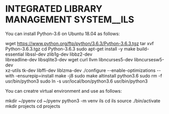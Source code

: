 # INTEGRATED LIBRARY MANAGEMENT SYSTEM__ILS

You can install Python-3.6 on Ubuntu 18.04 as follows:

wget https://www.python.org/ftp/python/3.6.3/Python-3.6.3.tgz
tar xvf Python-3.6.3.tgz
cd Python-3.6.3
sudo apt-get install -y make build-essential libssl-dev zlib1g-dev libbz2-dev \
libreadline-dev libsqlite3-dev wget curl llvm libncurses5-dev libncursesw5-dev \
xz-utils tk-dev libffi-dev liblzma-dev
./configure --enable-optimizations --with -ensurepip=install
make -j8
sudo make altinstall
python3.6
sudo rm -f usr/bin/python3
sudo ln -s usr/local/bon/python3.6 usr/bin/python3

You can creatre virtual environment and use as follows:

mkdir ~/pyenv
cd ~/pyenv
python3 -m venv ils
cd ils
source ./bin/activate
mkdir projects
cd projects
